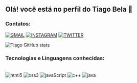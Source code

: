 ## Olá! você está no perfil do Tiago Bela 🤙
### Contatos:
[![GMAIL](https://img.shields.io/badge/Gmail-D14836?style=for-the-badge&logo=gmail&logoColor=white)](https://mail.google.com/mail/u/0/#inbox)
[![INSTAGRAM](https://img.shields.io/badge/Instagram-E4405F?style=for-the-badge&logo=instagram&logoColor=white)](https://www.instagram.com/tiagobella.05/)
[![TWITTER](https://img.shields.io/badge/Twitter-1DA1F2?style=for-the-badge&logo=twitter&logoColor=white)](https://twitter.com/wtftsb_)

![Tiago GitHub stats](https://github-readme-stats.vercel.app/api?username=tiago-sb&show_icons=true&theme=gruvbox)

### Tecnologias e Linguagens conhecidas:

<div style="display: inline_block"><br/>
    <img align="center" alt="html5" src="https://img.shields.io/badge/HTML5-E34F26?style=for-the-badge&logo=html5&logoColor=white">
    <img align="center" alt="css3" src="https://img.shields.io/badge/CSS3-1572B6?style=for-the-badge&logo=css3&logoColor=white">
    <img align="center" alt="javaScript" src="https://img.shields.io/badge/JavaScript-F7DF1E?style=for-the-badge&logo=javascript&logoColor=black">
    <img align="center" alt="c++" src="https://img.shields.io/badge/C%2B%2B-00599C?style=for-the-badge&logo=c%2B%2B&logoColor=white">
    <img align="center" alt="java" src="https://img.shields.io/badge/Java-ED8B00?style=for-the-badge&logo=java&logoColor=white">
<div>
